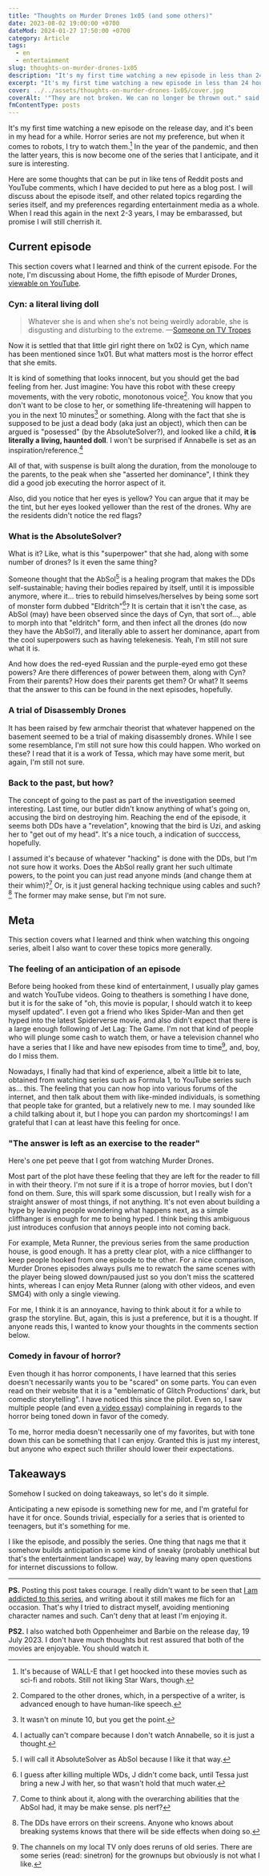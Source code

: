 ```yaml
---
title: "Thoughts on Murder Drones 1x05 (and some others)"
date: 2023-08-02 19:00:00 +0700
dateMod: 2024-01-27 17:50:00 +0700
category: Article
tags: 
  - en
  - entertainment
slug: thoughts-on-murder-drones-1x05
description: "It's my first time watching a new episode in less than 24 hours after release, and it's been in my head for a while. Here are some thoughts about the epsiode, the series, and the entertainment media."
excerpt: "It's my first time watching a new episode in less than 24 hours after release, and it's been in my head for a while. Here are some thoughts about the epsiode, the series, and the entertainment media as a whole."
cover: ../../assets/thoughts-on-murder-drones-1x05/cover.jpg
coverAlt: '"They are not broken. We can no longer be thrown out." said Cyn (left) in this moment of the episode, made as an screenshot.'
fmContentType: posts
---
```


It's my first time watching a new episode on the release day, and it's been in my head for a while. Horror series are not my preference, but when it comes to robots, I try to watch them.[^walle] In the year of the pandemic, and then the latter years, this is now become one of the series that I anticipate, and it sure is interesting.

Here are some thoughts that can be put in like tens of Reddit posts and YouTube comments, which I have decided to put here as a blog post. I will discuss about the episode itself, and other related topics regarding the series itself, and my preferences regarding entertainment media as a whole. When I read this again in the next 2-3 years, I may be embarassed, but promise I will still cherrish it.

## Current episode

This section covers what I learned and think of the current episode. For the note, I'm discussing about Home, the fifth episode of Murder Drones, [viewable on YouTube](https://www.youtube.com/watch?v=rk0HBqSqpgg).

### Cyn: a literal living doll

> Whatever she is and when she's not being weirdly adorable, she is disgusting and disturbing to the extreme.
> —[Someone on TV Tropes](https://web.archive.org/web/20231004162916/https://tvtropes.org/pmwiki/pmwiki.php/NightmareFuel/MurderDrones)

Now it is settled that that little girl right there on 1x02 is Cyn, which name has been mentioned since 1x01. But what matters most is the horror effect that she emits. 

It is kind of something that looks innocent, but you should get the bad feeling from her. Just imagine: You have this robot with these creepy movements, with the very robotic, monotonous voice[^humanlike]. You know that you don't want to be close to her, or something life-threatening will happen to you in the next 10 minutes[^minute10] or something. Along with the fact that she is supposed to be just a dead body (aka just an object), which then can be argued is "posessed" (by the AbsoluteSolver?), and looked like a child, **it is literally a living, haunted doll**. I won't be surprised if Annabelle is set as an inspiration/reference.[^notanna]

All of that, with suspense is built along the duration, from the monolouge to the parents, to the peak when she "asserted her dominance", I think they did a good job executing the horror aspect of it.

Also, did you notice that her eyes is yellow? You can argue that it may be the tint, but her eyes looked yellower than the rest of the drones. Why are the residents didn't notice the red flags?

### What is the AbsoluteSolver?

What is it? Like, what is this "superpower" that she had, along with some number of drones? Is it even the same thing?

Someone thought that the AbSol[^absol] is a healing program that makes the DDs self-sustainable; having their bodies repaired by itself, until it is impossible anymore, where it... tries to rebuild himselves/herselves by being some sort of monster form dubbed "Eldritch"[^elj]? It is certain that it isn't the case, as AbSol (may) have been observed since the days of Cyn, that sort of..., able to morph into that "eldritch" form, and then infect all the drones (do now they have the AbSol?), and literally able to assert her dominance, apart from the cool superpowers such as having telekenesis. Yeah, I'm still not sure what it is.

And how does the red-eyed Russian and the purple-eyed emo got these powers? Are there differences of power between them, along with Cyn? From their parents? How does their parents get them? Or what? It seems that the answer to this can be found in the next episodes, hopefully.

### A trial of Disassembly Drones

It has been raised by few armchair theorist that whatever happened on the basement seemed to be a trial of making disassembly drones. While I see some resemblance, I'm still not sure how this could happen. Who worked on these? I read that it is a work of Tessa, which may have some merit, but again, I'm still not sure.

### Back to the past, but how?

The concept of going to the past as part of the investigation seemed interesting. Last time, our butler didn't know anything of what's going on, accusing the bird on destroying him. Reaching the end of the episode, it seems both DDs have a "revelation", knowing that the bird is Uzi, and asking her to "get out of my head".  It's a nice touch, a indication of succcess, hopefully.

I assumed it's because of whatever "hacking" is done with the DDs, but I'm not sure how it works. Does the AbSol really grant her such ultimate powers, to the point you can just read anyone minds (and change them at their whim)?[^mindreading] Or, is it just general hacking technique using cables and such?[^usualhacks] The former may make sense, but I'm not sure.

## Meta

This section covers what I learned and think when watching this ongoing series, albeit I also want to cover these topics more generally.

### The feeling of an anticipation of an episode

Before being hooked from these kind of entertainment, I usually play games and watch YouTube videos. Going to theathers is something I have done, but it is for the sake of "oh, this movie is popular, I should watch it to keep myself updated". I even got a friend who likes Spider-Man and then get hyped into the latest Spiderverse movie, and also didn't expect that there is a large enough following of Jet Lag: The Game. I'm not that kind of people who will plunge some cash to watch them, or have a television channel who have a series that I like and have new episodes from time to time[^localtv], and, boy, do I miss them. 

Nowadays, I finally had that kind of experience, albeit a little bit to late, obtained from watching series such as Formula 1, to YouTube series such as... this. The feeling that you can now hop into various forums of the internet, and then talk about them with like-minded individuals, is something that people take for granted, but a relatively new to me. I may sounded like a child talking about it, but I hope you can pardon my shortcomings! I am grateful that I can at least have this feeling for once.

### "The answer is left as an exercise to the reader"

Here's one pet peeve that I got from watching Murder Drones.

Most part of the plot have these feeling that they are left for the reader to fill in with their theory. I'm not sure if it is a trope of horror movies, but I don't fond on them. Sure, this will spark some discussion, but I really wish for a straight answer of most things, if not anything. It's not even about building a hype by leaving people wondering what happens next, as a simple cliffhanger is enough for me to being hyped. I think being this ambiguous just introduces confusion that annoys people into not coming back.

For example, Meta Runner, the previous series from the same production house, is good enough. It has a pretty clear plot, with a nice cliffhanger to keep people hooked from one episode to the other. For a nice comparison, Murder Drones episodes always pulls me to rewatch the same scenes with the player being slowed down/paused just so you don't miss the scattered hints, whereas I can enjoy Meta Runner (along with other videos, and even SMG4) with only a single viewing. 

For me, I think it is an annoyance, having to think about it for a while to grasp the storyline. But, again, this is just a preference, but it is a thought. If anyone reads this, I wanted to know your thoughts in the comments section below.

### Comedy in favour of horror?

Even though it has horror components, I have learned that this series doesn't necessarily wants you to be "scared" on some parts. You can even read on their website that it is a "emblematic of Glitch Productions' dark, but comedic storytelling". I have noticed this since the pilot. Even so, I saw multiple people (and even [a video essay](https://youtu.be/rIfVotOCYXI)) complaining in regards to the horror being toned down in favor of the comedy.

To me, horror media doesn't necessarily one of my favorites, but with tone down this can be something that I can enjoy. Granted this is just my interest, but anyone who expect such thriller should lower their expectations.

## Takeaways

Somehow I sucked on doing takeaways, so let's do it simple.

Anticipating a new episode is something new for me, and I'm grateful for have it for once. Sounds trivial, especially for a series that is oriented to teenagers, but it's something for me. 

I like the episode, and possibly the series. One thing that nags me that it somehow builds anticipation in some kind of sneaky (probably unethical but that's the entertainment landscape) way, by leaving many open questions for internet discussions to follow.

----

**PS.** Posting this post takes courage. I really didn't want to be seen that [I am addicted to this series](https://en.wiktionary.org/wiki/brainrot), and writing about it still makes me flich for an occasion. That's why I tried to distract myself, avoiding mentioning character names and such. Can't deny that at least I'm enjoying it.

**PS2.** I also watched both Oppenheimer and Barbie on the release day, 19 July 2023. I don't have much thoughts but rest assured that both of the movies are enjoyable. You should watch it.

[^humanlike]: Compared to the other drones, which, in a perspective of a writer, is advanced enough to have human-like speech.
[^minute10]: It wasn't on minute 10, but you get the point.
[^elj]: I guess after killing multiple WDs, J didn't come back, until Tessa just bring a new J with her, so that wasn't hold that much water. 
[^absol]: I will call it AbsoluteSolver as AbSol because I like it that way.
[^walle]: It's because of WALL-E that I get hoocked into these movies such as sci-fi and robots. Still not liking Star Wars, though.
[^mindreading]: Come to think about it, along with the overarching abilities that the AbSol had, it may be make sense. pls nerf?
[^usualhacks]: The DDs have errors on their screens. Anyone who knows about breaking systems knows that there will be side effects when doing so.
[^localtv]: The channels on my local TV only does reruns of old series. There are some series (read: sinetron) for the grownups but obviously is not what I like. 
[^notanna]: I actually can't compare because I don't watch Annabelle, so it is just a thought.